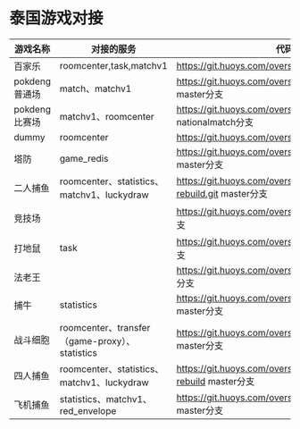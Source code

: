 # 泰国游戏对接

| 游戏名称 | 对接的服务 | 代码地址 |
| ---- | --- | --- |
| 百家乐| roomcenter,task,matchv1 | https://git.huoys.com/oversea/game/chess/baccarat.git |
|pokdeng普通场|match、matchv1|https://git.huoys.com/oversea/game/chess/pokdeng.git master分支|
|pokdeng比赛场|matchv1、roomcenter|https://git.huoys.com/oversea/game/chess/pokdeng.git nationalmatch分支|
|dummy | roomcenter |https://git.huoys.com/oversea/game/chess/dummy.git |
|塔防 | game_redis | https://git.huoys.com/oversea/game/coin/djstf.git master分支 |
|二人捕鱼|roomcenter、statistics、matchv1、luckydraw| https://git.huoys.com/oversea/game/coin/bydld-rebuild.git master分支|
|竞技场| |https://git.huoys.com/oversea/game/coin/aby  master分支|
|打地鼠|task|https://git.huoys.com/oversea/game/coin/dds master分支|
|法老王| |https://git.huoys.com/oversea/game/coin/pdds master分支|
|捕牛|statistics |https://git.huoys.com/oversea/game/coin/catchcow master分支|
|战斗细胞|roomcenter、transfer（game-proxy）、statistics|https://git.huoys.com/oversea/game/coin/cells.git master分支|
|四人捕鱼|roomcenter、statistics、matchv1、luckydraw|https://git.huoys.com/oversea/game/coin/srbydld-rebuild master分支|
|飞机捕鱼|statistics、matchv1、red_envelope|https://git.huoys.com/oversea/game/coin/airbattle master分支|
